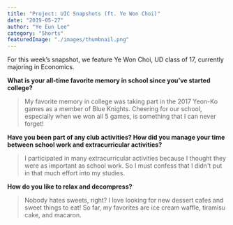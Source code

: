 ```yaml
---
title: "Project: UIC Snapshots (ft. Ye Won Choi)"
date: "2019-05-27"
author: "Ye Eun Lee"
category: "Shorts"
featuredImage: "./images/thumbnail.png"
---
```


For this week’s snapshot, we feature Ye Won Choi, UD class of 17, currently majoring in Economics.

**What is your all-time favorite memory in school since you’ve started college?**

> My favorite memory in college was taking part in the 2017 Yeon-Ko games as a member of Blue Knights. Cheering for our school, especially when we won all 5 games, is something that I can never forget!

**Have you been part of any club activities? How did you manage your time between school work and extracurricular activities?**

> I participated in many extracurricular activities because I thought they were as important as school work. So I must confess that I didn't put in that much effort into my studies.

**How do you like to relax and decompress?**

> Nobody hates sweets, right? I love looking for new dessert cafes and sweet things to eat! So far, my favorites are ice cream waffle, tiramisu cake, and macaron.
